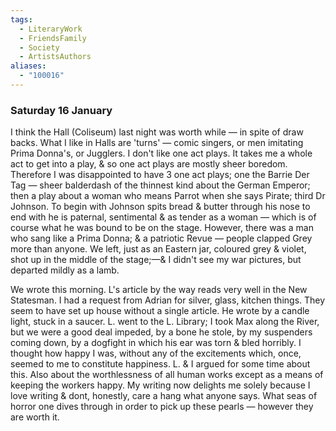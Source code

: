 ```yaml
---
tags:
  - LiteraryWork
  - FriendsFamily
  - Society
  - ArtistsAuthors
aliases:
  - "100016"
---
```

### Saturday 16 January

I think the Hall (Coliseum) last night was worth while — in spite of draw backs. What I like in Halls are 'turns' — comic singers, or men imitating Prima Donna's, or Jugglers. I don't like one act plays. It takes me a whole act to get into a play, & so one act plays are mostly sheer boredom. Therefore I was disappointed to have 3 one act plays; one the Barrie Der Tag — sheer balderdash of the thinnest kind about the German Emperor; then a play about a woman who means Parrot when she says Pirate; third Dr Johnson. To begin with Johnson spits bread & butter through his nose to end with he is paternal, sentimental & as tender as a woman — which is of course what he was bound to be on the stage. However, there was a man who sang like a Prima Donna; & a patriotic Revue — people clapped Grey more than anyone. We left, just as an Eastern jar, coloured grey & violet, shot up in the middle of the stage;—& I didn't see my war pictures, but departed mildly as a lamb.

We wrote this morning. L's article by the way reads very well in the New Statesman. I had a request from Adrian for silver, glass, kitchen things. They seem to have set up house without a single article. He wrote by a candle light, stuck in a saucer. L. went to the L. Library; I took Max along the River, but we were a good deal impeded, by a bone he stole, by my suspenders coming down, by a dogfight in which his ear was torn & bled horribly. I thought how happy I was, without any of the excitements which, once, seemed to me to constitute happiness. L. & I argued for some time about this. Also about the worthlessness of all human works except as a means of keeping the workers happy. My writing now delights me solely because I love writing & dont, honestly, care a hang what anyone says. What seas of horror one dives through in order to pick up these pearls — however they are worth it.